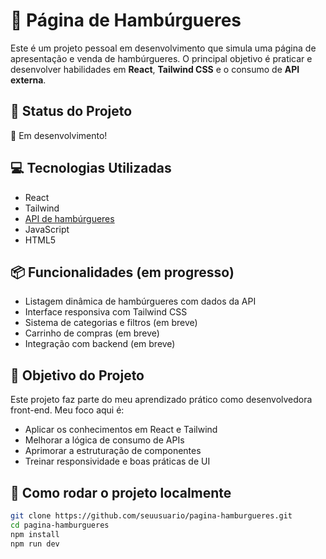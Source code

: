 # 🍔 Página de Hambúrgueres

Este é um projeto pessoal em desenvolvimento que simula uma página de apresentação e venda de hambúrgueres. O principal objetivo é praticar e desenvolver habilidades em **React**, **Tailwind CSS** e o consumo de **API externa**.

## 🚧 Status do Projeto

🚀 Em desenvolvimento!

## 💻 Tecnologias Utilizadas

- React
- Tailwind
- [API de hambúrgueres](https://rapidapi.com/kaushiksheel9/api/burgers-hub)
- JavaScript
- HTML5

## 📦 Funcionalidades (em progresso)

- Listagem dinâmica de hambúrgueres com dados da API
- Interface responsiva com Tailwind CSS
- Sistema de categorias e filtros (em breve)
- Carrinho de compras (em breve)
- Integração com backend (em breve)

## 🧠 Objetivo do Projeto

Este projeto faz parte do meu aprendizado prático como desenvolvedora front-end. Meu foco aqui é:

- Aplicar os conhecimentos em React e Tailwind
- Melhorar a lógica de consumo de APIs
- Aprimorar a estruturação de componentes
- Treinar responsividade e boas práticas de UI

## 📁 Como rodar o projeto localmente

```bash
git clone https://github.com/seuusuario/pagina-hamburgueres.git
cd pagina-hamburgueres
npm install
npm run dev
```
